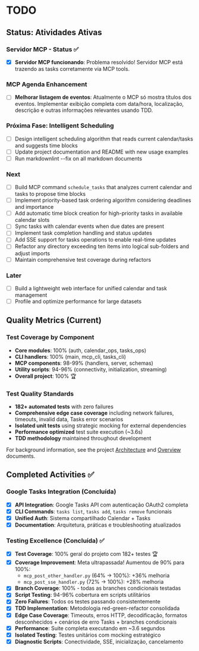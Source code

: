 # TODO

## Status: Atividades Ativas

### Servidor MCP - Status ✅

- [x] **Servidor MCP funcionando**: Problema resolvido! Servidor MCP está trazendo as tasks corretamente via MCP tools.

### MCP Agenda Enhancement

- [ ] **Melhorar listagem de eventos**: Atualmente o MCP só mostra títulos dos eventos. Implementar exibição completa com data/hora, localização, descrição e outras informações relevantes usando TDD.

### Próxima Fase: Intelligent Scheduling

- [ ] Design intelligent scheduling algorithm that reads current
  calendar/tasks and suggests time blocks
- [ ] Update project documentation and README with new usage examples
- [ ] Run markdownlint --fix on all markdown documents

### Next

- [ ] Build MCP command `schedule_tasks` that analyzes current calendar
  and tasks to propose time blocks
- [ ] Implement priority-based task ordering algorithm considering
  deadlines and importance
- [ ] Add automatic time block creation for high-priority tasks in
  available calendar slots
- [ ] Sync tasks with calendar events when due dates are present
- [ ] Implement task completion handling and status updates
- [ ] Add SSE support for tasks operations to enable real-time updates
- [ ] Refactor any directory exceeding ten items into logical sub-folders
  and adjust imports
- [ ] Maintain comprehensive test coverage during refactors

### Later

- [ ] Build a lightweight web interface for unified calendar and task management
- [ ] Profile and optimize performance for large datasets

## Quality Metrics (Current)

### Test Coverage by Component

- **Core modules**: 100% (auth, calendar_ops, tasks_ops)
- **CLI handlers**: 100% (main, mcp_cli, tasks_cli)
- **MCP components**: 98-99% (handlers, server, schemas)
- **Utility scripts**: 94-96% (connectivity, initialization,
  streaming)
- **Overall project**: 100% 🏆

### Test Quality Standards

- **182+ automated tests** with zero failures
- **Comprehensive edge case coverage** including network failures,
  timeouts, invalid data, Tasks error scenarios
- **Isolated unit tests** using strategic mocking for external
  dependencies
- **Performance optimized** test suite execution (~3.6s)
- **TDD methodology** maintained throughout development

For background information, see the project [Architecture](doc/architecture.md)
and [Overview](doc/overview.md) documents.

## Completed Activities ✅

### Google Tasks Integration (Concluída)

- [x] **API Integration**: Google Tasks API com autenticação OAuth2 completa
- [x] **CLI Commands**: `tasks list`, `tasks add`, `tasks remove` funcionais
- [x] **Unified Auth**: Sistema compartilhado Calendar + Tasks
- [x] **Documentation**: Arquitetura, práticas e troubleshooting atualizados

### Testing Excellence (Concluída) ✅

- [x] **Test Coverage**: 100% geral do projeto com 182+ testes 🏆
- [x] **Coverage Improvement**: Meta ultrapassada! Aumentou de 90% para 100%:
  - `mcp_post_other_handler.py` (64% → 100%): +36% melhoria
  - `mcp_post_sse_handler.py` (72% → 100%): +28% melhoria
- [x] **Branch Coverage**: 100% - todas as branches condicionais testadas
- [x] **Script Testing**: 94-96% cobertura em scripts utilitários
- [x] **Zero Failures**: Todos os testes passando consistentemente
- [x] **TDD Implementation**: Metodologia red-green-refactor consolidada
- [x] **Edge Case Coverage**: Timeouts, erros HTTP, decodificação,
  formatos desconhecidos + cenários de erro Tasks + branches condicionais
- [x] **Performance**: Suite completa executando em ~3.6 segundos
- [x] **Isolated Testing**: Testes unitários com mocking estratégico
- [x] **Diagnostic Scripts**: Conectividade, SSE, inicialização,
  cancelamento

